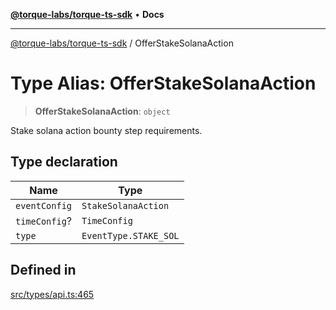 [**@torque-labs/torque-ts-sdk**](../README.md) • **Docs**

***

[@torque-labs/torque-ts-sdk](../globals.md) / OfferStakeSolanaAction

# Type Alias: OfferStakeSolanaAction

> **OfferStakeSolanaAction**: `object`

Stake solana action bounty step requirements.

## Type declaration

| Name | Type |
| ------ | ------ |
| `eventConfig` | `StakeSolanaAction` |
| `timeConfig`? | `TimeConfig` |
| `type` | `EventType.STAKE_SOL` |

## Defined in

[src/types/api.ts:465](https://github.com/torque-labs/torque-ts-sdk/blob/e34efdf278512e8a58bacdba966e9cd90b1db20a/src/types/api.ts#L465)
